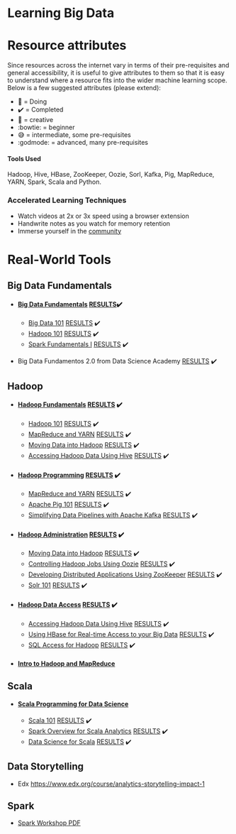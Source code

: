 # Learning Big Data
# Resource attributes

Since resources across the internet vary in terms of their pre-requisites and general accessibility, it is useful to
give attributes to them so that it is easy to understand where a resource fits into the wider machine learning scope. Below is a few suggested attributes (please extend):
 
 - :blue_book: = Doing
 - :heavy_check_mark: = Completed
 - :rainbow: = creative
 - :bowtie: = beginner
 - :sweat_smile: = intermediate, some pre-requisites
 - :godmode: = advanced, many pre-requisites


#### Tools Used
Hadoop, Hive, HBase, ZooKeeper, Oozie, Sorl, Kafka, Pig, MapReduce, YARN, Spark, Scala and Python.

### Accelerated Learning Techniques
- Watch videos at 2x or 3x speed using a browser extension
- Handwrite notes as you watch for memory retention
- Immerse yourself in the [community](https://medium.com/@exastax/top-20-data-science-blogs-and-websites-for-data-scientists-d88b7d99740)

# Real-World Tools

## Big Data Fundamentals
- #### [Big Data Fundamentals](https://cognitiveclass.ai/learn/big-data/) [RESULTS](https://github.com/helpthx/Big_Data/tree/master/Big%20Data%20Fundamentals):heavy_check_mark:
	- [Big Data 101](https://cognitiveclass.ai/courses/what-is-big-data/) [RESULTS](https://github.com/helpthx/Big_Data/blob/master/Big%20Data%20Fundamentals/Cognitive%20Class%20BD0101EN%20Certificate%20_%20Cognitive%20Class.pdf) :heavy_check_mark:
	- [Hadoop 101](https://cognitiveclass.ai/courses/introduction-to-hadoop/) [RESULTS](https://github.com/helpthx/Big_Data/blob/master/Big%20Data%20Fundamentals/BigDataUniversity%20BD0111EN%20Certificate%20_%20Cognitive%20Class.pdf) :heavy_check_mark:
	- [Spark Fundamentals I](https://cognitiveclass.ai/courses/what-is-spark/) [RESULTS](https://github.com/helpthx/Big_Data/blob/master/Big%20Data%20Fundamentals/Cognitive%20Class%20BD0211EN%20Certificate%20_%20Cognitive%20Class.pdf) :heavy_check_mark:

- Big Data Fundamentos 2.0 from Data Science Academy [RESULTS](https://github.com/helpthx/Big_Data/blob/master/certificate-big-data-fundamentos-20.pdf) :heavy_check_mark:

## Hadoop
- #### [Hadoop Fundamentals](https://cognitiveclass.ai/learn/hadoop/) [RESULTS](https://github.com/helpthx/Big_Data/tree/master/Hadoop%20Fundamentals) :heavy_check_mark:
 	- [Hadoop 101](https://cognitiveclass.ai/courses/introduction-to-hadoop/) [RESULTS](https://github.com/helpthx/Big_Data/blob/master/Big%20Data%20Fundamentals/BigDataUniversity%20BD0111EN%20Certificate%20_%20Cognitive%20Class.pdf) :heavy_check_mark:
	- [MapReduce and YARN](https://cognitiveclass.ai/courses/mapreduce-and-yarn/) [RESULTS](https://github.com/helpthx/Big_Data/blob/master/Hadoop%20Fundamentals/Big%20Data%20University%20BD0115EN%20Certificate%20_%20Cognitive%20Class.pdf) :heavy_check_mark:
	- [Moving Data into Hadoop](https://cognitiveclass.ai/courses/flume-sqoop-moving-data-into-hadoop/) [RESULTS](https://github.com/helpthx/Big_Data/blob/master/Hadoop%20Fundamentals/Big%20Data%20University%20BD0131EN%20Certificate%20_%20Cognitive%20Class.pdf) :heavy_check_mark:
	- [Accessing Hadoop Data Using Hive](https://cognitiveclass.ai/courses/hadoop-hive/) [RESULTS](https://github.com/helpthx/Big_Data/blob/master/Hadoop%20Fundamentals/Big%20Data%20University%20BD0141EN%20Certificate%20_%20Cognitive%20Class.pdf) :heavy_check_mark:
- #### [Hadoop Programming](https://cognitiveclass.ai/learn/big-data-hadoop-programming/) [RESULTS](https://github.com/helpthx/Big_Data/tree/master/Hadoop%20Programming) :heavy_check_mark:
	-  [MapReduce and YARN](https://cognitiveclass.ai/courses/mapreduce-and-yarn/) [RESULTS](https://github.com/helpthx/Big_Data/blob/master/Hadoop%20Fundamentals/Big%20Data%20University%20BD0115EN%20Certificate%20_%20Cognitive%20Class.pdf) :heavy_check_mark:
	- [Apache Pig 101](https://cognitiveclass.ai/courses/introduction-to-pig/) [RESULTS](https://github.com/helpthx/Big_Data/blob/master/Hadoop%20Programming/Big%20Data%20University%20BD0121EN%20Certificate%20_%20Cognitive%20Class.pdf) :heavy_check_mark:
	- [Simplifying Data Pipelines with Apache Kafka](https://cognitiveclass.ai/courses/simplifyingdatapipelines/) [RESULTS](https://github.com/helpthx/Big_Data/blob/master/Hadoop%20Programming/Big%20Data%20University%20BD0123EN%20Certificate%20_%20Cognitive%20Class.pdf) :heavy_check_mark:

- #### [Hadoop Administration](https://cognitiveclass.ai/learn/hadoop-administration/) [RESULTS](https://github.com/helpthx/Big_Data/tree/master/Hadoop%20Administration) :heavy_check_mark:
	- [Moving Data into Hadoop](https://cognitiveclass.ai/courses/flume-sqoop-moving-data-into-hadoop/) [RESULTS](https://github.com/helpthx/Big_Data/blob/master/Hadoop%20Fundamentals/Big%20Data%20University%20BD0131EN%20Certificate%20_%20Cognitive%20Class.pdf) :heavy_check_mark:
	- [Controlling Hadoop Jobs Using Oozie](https://cognitiveclass.ai/courses/controlling-hadoop-jobs-using-oozie/) [RESULTS](https://github.com/helpthx/Big_Data/blob/master/Hadoop%20Administration/Big%20Data%20University%20BD0133EN%20Certificate%20_%20Cognitive%20Class.pdf) :heavy_check_mark:
	- [Developing Distributed Applications Using ZooKeeper](https://cognitiveclass.ai/courses/developing-distributed-applications-using-zookeeper/) [RESULTS](https://github.com/helpthx/Big_Data/blob/master/Hadoop%20Administration/Big%20Data%20University%20BD0135EN%20Certificate%20_%20Cognitive%20Class.pdf) :heavy_check_mark:
	- [Solr 101](https://cognitiveclass.ai/courses/introduction-to-solr/) [RESULTS](https://github.com/helpthx/Big_Data/blob/master/Hadoop%20Administration/Big%20Data%20University%20BD0137EN%20Certificate%20_%20Cognitive%20Class.pdf) :heavy_check_mark:

- #### [Hadoop Data Access](https://cognitiveclass.ai/learn/big-data-storage-and-retrieval/) [RESULTS](https://github.com/helpthx/Big_Data/tree/master/Hadoop%20Data%20Access) :heavy_check_mark:
	- [Accessing Hadoop Data Using Hive](https://cognitiveclass.ai/courses/hadoop-hive/) [RESULTS](https://github.com/helpthx/Big_Data/blob/master/Hadoop%20Fundamentals/Big%20Data%20University%20BD0141EN%20Certificate%20_%20Cognitive%20Class.pdf) :heavy_check_mark:
	- [Using HBase for Real-time Access to your Big Data](https://cognitiveclass.ai/courses/using-hbase-for-real-time-access-to-your-big-data/) [RESULTS](https://github.com/helpthx/Big_Data/blob/master/Hadoop%20Data%20Access/Big%20Data%20University%20BD0143EN%20Certificate%20_%20Cognitive%20Class.pdf) :heavy_check_mark:
	- [SQL Access for Hadoop](https://cognitiveclass.ai/courses/sql-access-for-hadoop/) [RESULTS](https://github.com/helpthx/Big_Data/blob/master/Hadoop%20Data%20Access/Big%20Data%20University%20BD0145EN%20Certificate%20_%20Cognitive%20Class.pdf) :heavy_check_mark:

- #### [Intro to Hadoop and MapReduce]( https://www.udacity.com/course/intro-to-hadoop-and-mapreduce--ud617) 

## Scala
- #### [Scala Programming for Data Science](https://cognitiveclass.ai/learn/scala) 
	- [Scala 101](https://courses.cognitiveclass.ai/courses/course-v1:BigDataUniversity+SC0101EN+2016/info) [RESULTS](https://github.com/helpthx/Big_Data/blob/master/Scala%20Programming%20for%20Data%20Science/Scala%20101/Module%201:%20Introduction/Big%20Data%20University%20SC0101EN%20Certificate%20_%20Cognitive%20Class.pdf) :heavy_check_mark:
	- [Spark Overview for Scala Analytics](https://courses.cognitiveclass.ai/courses/course-v1:BigDataUniversity+SC0103EN+2016/info) [RESULTS](https://github.com/helpthx/Big_Data/blob/master/Scala%20Programming%20for%20Data%20Science/Spark%20Overview%20for%20Scala%20Analytics/Big%20Data%20University%20SC0103EN%20Certificate%20_%20Cognitive%20Class.pdf) :heavy_check_mark:
	- [Data Science for Scala](https://cognitiveclass.ai/courses/data-science-scala) [RESULTS](https://github.com/helpthx/Big_Data/blob/master/Scala%20Programming%20for%20Data%20Science/Data%20Science%20with%20Scala/Lightbend%20SC0105EN%20Certificate%20_%20Cognitive%20Class.pdf) :heavy_check_mark:

## Data Storytelling
- Edx https://www.edx.org/course/analytics-storytelling-impact-1

## Spark
- [Spark Workshop PDF](https://stanford.edu/~rezab/sparkclass/slides/itas_workshop.pdf )



